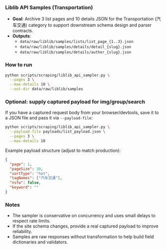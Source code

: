 ### Liblib API Samples (Transportation)

- **Goal**: Archive 3 list pages and 10 details JSON for the Transportation (汽车交通) category to support downstream schema design and parser contracts.
- **Outputs**:
  - `data/raw/liblib/samples/lists/list_page_{1..3}.json`
  - `data/raw/liblib/samples/details/detail_{slug}.json`
  - `data/raw/liblib/samples/details/author_{slug}.json`

### How to run

```bash
python scripts/scraping/liblib_api_sampler.py \
  --pages 3 \
  --max-details 10 \
  --out-dir data/raw/liblib/samples
```

### Optional: supply captured payload for img/group/search

If you have a captured request body from your browser/devtools, save it to a JSON file and pass it via `--payload-file`:

```bash
python scripts/scraping/liblib_api_sampler.py \
  --payload-file payloads/list_payload.json \
  --pages 3 \
  --max-details 10
```

Example payload structure (adjust to match production):

```json
{
  "page": 1,
  "pageSize": 30,
  "sortType": "hot",
  "tagNames": ["汽车交通"],
  "nsfw": false,
  "keyword": ""
}
```

### Notes

- The sampler is conservative on concurrency and uses small delays to respect rate limits.
- If the site schema changes, provide a real captured payload to improve reliability.
- Samples are raw responses without transformation to help build field dictionaries and validators.


